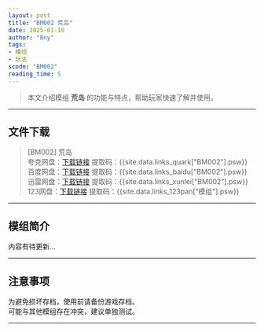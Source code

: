 ```yaml
---
layout: post
title: "BM002 荒岛"
date: 2025-01-10
author: "Bny"
tags: 
- 模组
- 玩法
scode: "BM002"
reading_time: 5
---
```


> 本文介绍模组 **荒岛** 的功能与特点，帮助玩家快速了解并使用。

---

## 文件下载

> [BM002] 荒岛  
夸克网盘：[下载链接]({{site.data.links_quark["BM002"].url}}) 提取码：{{site.data.links_quark["BM002"].psw}}  
百度网盘：[下载链接]({{site.data.links_baidu["BM002"].url}}) 提取码：{{site.data.links_baidu["BM002"].psw}}  
迅雷网盘：[下载链接]({{site.data.links_xunlei["BM002"].url}}) 提取码：{{site.data.links_xunlei["BM002"].psw}}  
123网盘：[下载链接]({{site.data.links_123pan["模组"].url}}) 提取码：{{site.data.links_123pan["模组"].psw}}  

---

## 模组简介

>  
内容有待更新...  

---

## 注意事项

>  
为避免损坏存档，使用前请备份游戏存档。  
可能与其他模组存在冲突，建议单独测试。  

---

